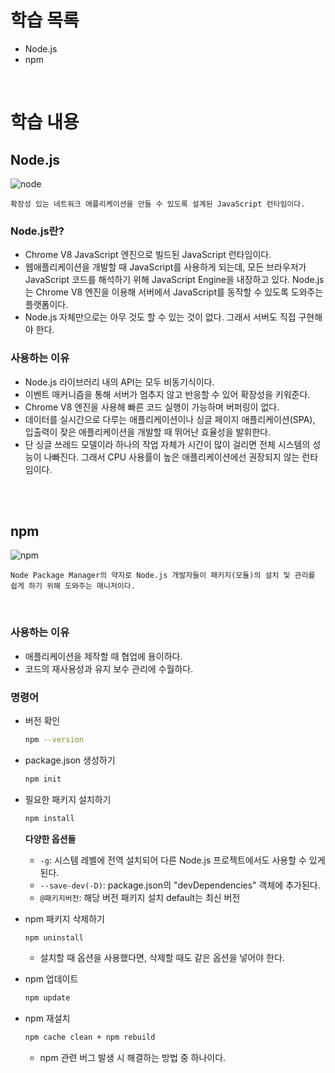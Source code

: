 # 학습 목록

- Node.js
- npm

<br>

# 학습 내용

## Node.js

![node](https://user-images.githubusercontent.com/64737872/114890032-a00bec00-9e45-11eb-97c1-85eed30057d5.png)

    확장성 있는 네트워크 애플리케이션을 만들 수 있도록 설계된 JavaScript 런타임이다.

### Node.js란?

- Chrome V8 JavaScript 엔진으로 빌드된 JavaScript 런타임이다.
- 웹애플리케이션을 개발할 때 JavaScript를 사용하게 되는데, 모든 브라우저가 JavaScript 코드를 해석하기 위해 JavaScript Engine을 내장하고 있다. Node.js는 Chrome V8 엔진을 이용해 서버에서 JavaScript를 동작할 수 있도록 도와주는 플랫폼이다.
- Node.js 자체만으로는 아무 것도 할 수 있는 것이 없다. 그래서 서버도 직접 구현해야 한다.

### 사용하는 이유

- Node.js 라이브러리 내의 API는 모두 비동기식이다.
- 이벤트 매커니즘을 통해 서버가 멈추지 않고 반응할 수 있어 확장성을 키워준다.
- Chrome V8 엔진을 사용해 빠른 코드 실행이 가능하며 버퍼링이 없다.
- 데이터를 실시간으로 다루는 애플리케이션이나 싱글 페이지 애플리케이션(SPA), 입출력이 잦은 애플리케이션을 개발할 때 뛰어난 효율성을 발휘한다.
- 단 싱글 쓰레드 모델이라 하나의 작업 자체가 시간이 많이 걸리면 전체 시스템의 성능이 나빠진다. 그래서 CPU 사용률이 높은 애플리케이션에선 권장되지 않는 런타임이다.

<br><br>

## npm

![npm](https://user-images.githubusercontent.com/64737872/114890047-a5693680-9e45-11eb-8b0b-642af0ce9709.png)

    Node Package Manager의 약자로 Node.js 개발자들이 패키지(모듈)의 설치 및 관리를 쉽게 하기 위해 도와주는 매니저이다.

<br>

### 사용하는 이유

- 애플리케이션을 제작할 때 협업에 용이하다.
- 코드의 재사용성과 유지 보수 관리에 수월하다.

### 명령어

- 버전 확인

    ```bash
    npm --version
    ```

- package.json 생성하기

    ```bash
    npm init
    ```

- 필요한 패키지 설치하기

    ```bash
    npm install
    ```

    **다양한 옵션들**

    - `-g`: 시스템 레벨에 전역 설치되어 다른 Node.js 프로젝트에서도 사용할 수 있게 된다.
    - `--save-dev(-D)`: package.json의 "devDependencies" 객체에 추가된다.
    - `@패키지버전`: 해당 버전 패키지 설치 default는 최신 버전
- npm 패키지 삭제하기

    ```bash
    npm uninstall
    ```

    - 설치할 때 옵션을 사용했다면, 삭제할 때도 같은 옵션을 넣어야 한다.
- npm 업데이트

    ```bash
    npm update
    ```

- npm 재설치

    ```bash
    npm cache clean + npm rebuild
    ```

    - npm 관련 버그 발생 시 해결하는 방법 중 하나이다.
